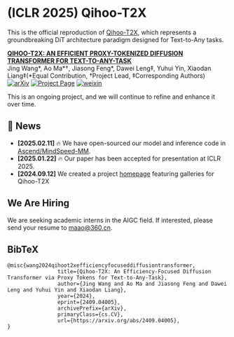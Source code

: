 # (ICLR 2025) Qihoo-T2X

This is the official reproduction of [Qihoo-T2X](https://360cvgroup.github.io/Qihoo-T2X/), which represents a groundbreaking DiT architecture paradigm designed for Text-to-Any tasks.

**[QIHOO-T2X: AN EFFICIENT PROXY-TOKENIZED DIFFUSION TRANSFORMER FOR TEXT-TO-ANY-TASK](https://arxiv.org/pdf/2409.04005)**
</br>
Jing Wang*, Ao Ma*†, Jiasong Feng*, Dawei Leng‡, Yuhui Yin, Xiaodan Liang‡(*Equal Contribution, †Project Lead, ‡Corresponding Authors)
</br>
[![arXiv](https://img.shields.io/badge/arXiv-2307.04725-b31b1b.svg)](https://arxiv.org/pdf/2409.04005)
[![Project Page](https://img.shields.io/badge/Project-Website-green)](https://360cvgroup.github.io/Qihoo-T2X/)
[![weixin](https://img.shields.io/badge/-WeChat@量子位-000000?logo=wechat&logoColor=07C160)](https://mp.weixin.qq.com/s/UUqtHn7f8zdeINA9eUNlFg)


This is an ongoing project, and we will continue to refine and enhance it over time.


## 📰 News
- **[2025.02.11]** 🔥 We have open-sourced our model and inference code in [Ascend/MindSpeed-MM](https://gitee.com/ascend/MindSpeed-MM/tree/master/examples/qihoo_t2x#https://gitee.com/link?target=https%3A%2F%2Fhuggingface.co%2FQwen%2FQwen2-VL-2B-Instruct%2Ftree%2Fmain).
- **[2025.01.22]** 🔥 Our paper has been accepted for presentation at ICLR 2025.
- **[2024.09.12]** We created a project [homepage](https://360cvgroup.github.io/Qihoo-T2X/) featuring galleries for Qihoo-T2X


## We Are Hiring
We are seeking academic interns in the AIGC field. If interested, please send your resume to [maao@360.cn](mailto:maao@360.cn).


## BibTeX
```
@misc{wang2024qihoot2xefficiencyfocuseddiffusiontransformer,
                title={Qihoo-T2X: An Efficiency-Focused Diffusion Transformer via Proxy Tokens for Text-to-Any-Task}, 
                author={Jing Wang and Ao Ma and Jiasong Feng and Dawei Leng and Yuhui Yin and Xiaodan Liang},
                year={2024},
                eprint={2409.04005},
                archivePrefix={arXiv},
                primaryClass={cs.CV},
                url={https://arxiv.org/abs/2409.04005}, 
}
```
